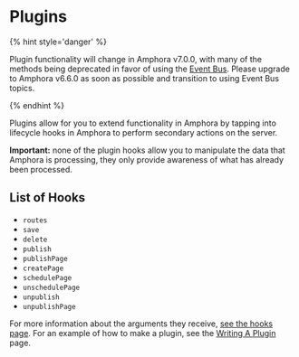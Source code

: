 # Plugins

{% hint style='danger' %}

Plugin functionality will change in Amphora v7.0.0, with many of the methods being deprecated in favor of using the [Event Bus](../topics/event-bus.md). Please upgrade to Amphora v6.6.0 as soon as possible and transition to using Event Bus topics.

{% endhint %}

Plugins allow for you to extend functionality in Amphora by tapping into lifecycle hooks in Amphora to perform secondary actions on the server.

**Important:** none of the plugin hooks allow you to manipulate the data that Amphora is processing, they only provide awareness of what has already been processed.


## List of Hooks

- `routes`
- `save`
- `delete`
- `publish`
- `publishPage`
- `createPage`
- `schedulePage`
- `unschedulePage`
- `unpublish`
- `unpublishPage`

For more information about the arguments they receive, [see the hooks page](hooks.md). For an example of how to make a plugin, see the [Writing A Plugin](writing-a-plugin.md) page.
